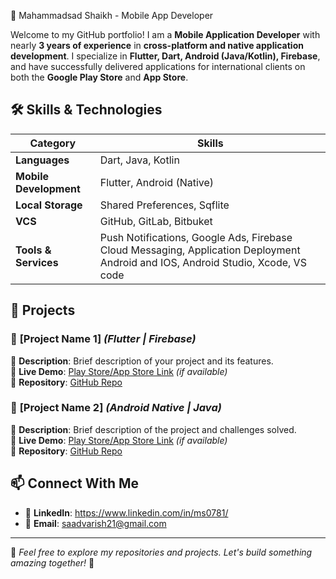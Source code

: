 🚀 Mahammadsad Shaikh - Mobile App Developer


Welcome to my GitHub portfolio! I am a **Mobile Application Developer** with nearly **3 years of experience** in **cross-platform and native application development**. I specialize in **Flutter, Dart, Android (Java/Kotlin), Firebase**, and have successfully delivered applications for international clients on both the **Google Play Store** and **App Store**.

## 🛠 **Skills & Technologies**

| Category | Skills |
|----------|--------|
| **Languages** | Dart, Java, Kotlin |
| **Mobile Development** | Flutter, Android (Native) |
| **Local Storage** | Shared Preferences, Sqflite|
| **VCS** | GitHub, GitLab, Bitbuket|
| **Tools & Services** | Push Notifications, Google Ads, Firebase Cloud Messaging, Application Deployment Android and IOS, Android Studio, Xcode, VS code|

## 🌟 **Projects**
### 📌 **[Project Name 1]** *(Flutter | Firebase)*  
📝 **Description**: Brief description of your project and its features.  
🔗 **Live Demo**: [Play Store/App Store Link](#) *(if available)*  
📂 **Repository**: [GitHub Repo](#)

### 📌 **[Project Name 2]** *(Android Native | Java)*  
📝 **Description**: Brief description of the project and challenges solved.  
🔗 **Live Demo**: [Play Store/App Store Link](#) *(if available)*  
📂 **Repository**: [GitHub Repo](#)  

## 📫 **Connect With Me**
- 💼 **LinkedIn**: https://www.linkedin.com/in/ms0781/
- 📧 **Email**: saadvarish21@gmail.com

---

📌 *Feel free to explore my repositories and projects. Let's build something amazing together!* 🚀

